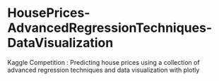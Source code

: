 # HousePrices-AdvancedRegressionTechniques-DataVisualization
Kaggle Competition : Predicting house prices using a collection of advanced regression techniques and data visualization with plotly
